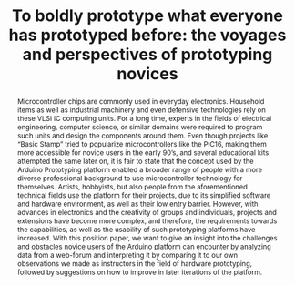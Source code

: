 ---
number: 7
title: "To boldly prototype what everyone has prototyped before: the voyages and perspectives of prototyping novices"

author0_name: Ali Askari
author0_email: 
author0_affiliation: Ulm University, Institute of Media Informatics
author0_video: 

author1_name: Evgeny Stemasov
author1_email: 
author1_affiliation: Ulm University, Institute of Media Informatics
author1_video: 


abstract: "Microcontroller chips are commonly used in everyday electronics. Household items as well as industrial machinery and even defensive technologies rely on these VLSI IC computing units. For a long time, experts in the fields of electrical engineering, computer science, or similar domains were required to program such units and design the components around them. Even though projects like “Basic Stamp” tried to popularize microcontrollers like the PIC16, making them more accessible for novice users in the early 90’s, and several educational kits attempted the same later on, it is fair to state that the concept used by the Arduino Prototyping platform enabled a broader range of people with a more diverse professional background to use microcontroller technology for themselves. Artists, hobbyists, but also people from the aforementioned technical fields use the platform for their projects, due to its simplified software and hardware environment, as well as their low entry barrier. However, with advances in electronics and the creativity of groups and individuals, projects and extensions have become more complex, and therefore, the requirements towards the capabilities, as well as the usability of such prototyping platforms have increased. With this position paper, we want to give an insight into the challenges and obstacles novice users of the Arduino platform can encounter by analyzing data from a web-forum and interpreting it by comparing it to our own observations we made as instructors in the field of hardware prototyping, followed by suggestions on how to improve in later iterations of the platform."

pdf: 
---